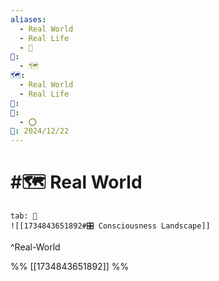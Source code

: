 ```yaml
---
aliases:
  - Real World
  - Real Life
  - 📁
📁:
  - 🗺️
🗺️:
  - Real World
  - Real Life
👤: 
🔀:
  - ⭕
📅: 2024/12/22
---
```

# #🗺️ Real World

```tabs
tab: 🧠
![[1734843651892#🎛️ Consciousness Landscape]]
```

^Real-World

%%
[[1734843651892]]
%%